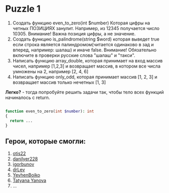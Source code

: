 # Puzzle 1

1. Создать функцию even_to_zero(int $number) Которая цифры на четных ПОЗИЦИЯХ занулит. Например, из 12345 получается число 10305. Внимание! Важна позиция цифры, а не значение.
2. Создать функцию is_palindrome(string $word) которая выведет true если строка является палиндромом(читается одинаково в зад и вперед, например: шалаш) и иначе false. Внимание! Обязательно включите в проверки русские слова "шалаш" и "такси".
3. Написать функцию array_double, которая принимает на вход массив чисел, например [1,2,3] и возвращает массив, в котором все числа умножены на 2, например [2, 4, 6]
4. Написать функцию only_odd, которая принимает массив [1, 2, 3] и возвращает массив только нечетных [1, 3]

**Легко?** - тогда попробуйте решить задачи так, чтобы тело всех функций начиналось с return.

```php

function even_to_zero(int $number): int
{
  return ...
}
```

## Герои, которые смогли:

1. [otis22](https://github.com/otis22)
2. [danilyer228](https://github.com/danilyer228)
3. [igorbunov](https://github.com/igorbunov)
4. [drLev](https://github.com/drLev)
5. [YevhenBoiko](https://github.com/parazeet)
6. [Tatyana Yanova](https://github.com/Tatyanayanova)
7. ...

